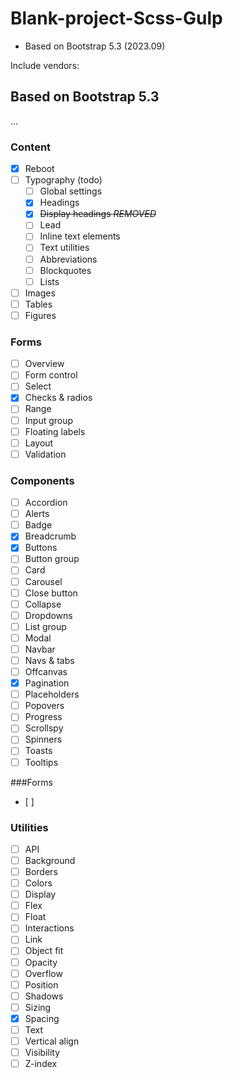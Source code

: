 # Blank-project-Scss-Gulp

- Based on Bootstrap 5.3 (2023.09)

Include vendors:

## Based on Bootstrap 5.3

...

### Content
- [x] Reboot
- [ ] Typography (todo)
  - [ ] Global settings
  - [x] Headings 
  - [x] ~~Display headings _REMOVED_~~ 
  - [ ] Lead 
  - [ ] Inline text elements 
  - [ ] Text utilities 
  - [ ] Abbreviations 
  - [ ] Blockquotes
  - [ ] Lists
- [ ] Images
- [ ] Tables
- [ ] Figures

### Forms
- [ ] Overview
- [ ] Form control
- [ ] Select
- [x] Checks & radios
- [ ] Range
- [ ] Input group
- [ ] Floating labels
- [ ] Layout
- [ ] Validation

### Components
- [ ] Accordion
- [ ] Alerts
- [ ] Badge
- [x] Breadcrumb
- [x] Buttons
- [ ] Button group
- [ ] Card
- [ ] Carousel
- [ ] Close button
- [ ] Collapse
- [ ] Dropdowns
- [ ] List group
- [ ] Modal
- [ ] Navbar
- [ ] Navs & tabs
- [ ] Offcanvas
- [x] Pagination
- [ ] Placeholders
- [ ] Popovers
- [ ] Progress
- [ ] Scrollspy
- [ ] Spinners
- [ ] Toasts
- [ ] Tooltips

###Forms
- [ ] 

### Utilities
- [ ] API
- [ ] Background
- [ ] Borders
- [ ] Colors
- [ ] Display
- [ ] Flex
- [ ] Float
- [ ] Interactions
- [ ] Link
- [ ] Object fit
- [ ] Opacity
- [ ] Overflow
- [ ] Position
- [ ] Shadows
- [ ] Sizing
- [x] Spacing
- [ ] Text
- [ ] Vertical align
- [ ] Visibility
- [ ] Z-index
